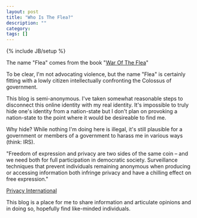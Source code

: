```yaml
---
layout: post
title: "Who Is The Flea?"
description: ""
category: 
tags: []
---
```

{% include JB/setup %}

The name "Flea" comes from the book "<a target="_blank" href="http://www.amazon.com/War-Flea-Classic-Guerrilla-Warfare/dp/1574885553">War Of The Flea</a>"

To be clear, I'm not advocating violence, but the name "Flea" is certainly fitting with a lowly citizen intellectually confronting the Colossus of government.

This blog is semi-anonymous.  I've taken somewhat reasonable steps to disconnect this online identity with my real identity.  It's impossible to truly hide one's identity from a nation-state but I don't plan on provoking a nation-state to the point where it would be desireable to find me.  

Why hide?  While nothing I'm doing here is illegal, it's still plausible for a government or members of a government to harass me in various ways (think: IRS).  

"Freedom of expression and privacy are two sides of the same coin – and we need both for full participation in democratic society. Surveillance techniques that prevent individuals remaining anonymous when producing or accessing information both infringe privacy and have a chilling effect on free expression."

<a target="_blank" href="https://www.privacyinternational.org/issues/freedom-of-expression">Privacy International</a>

This blog is a place for me to share information and articulate opinions and in doing so, hopefully find like-minded individuals.  

